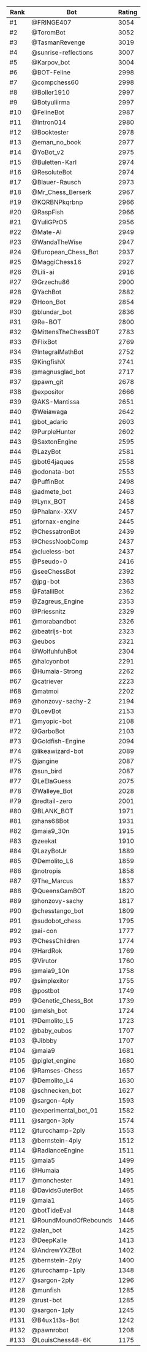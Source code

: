 Rank|Bot|Rating
---|---|---
#1|@FRINGE407|3054
#2|@ToromBot|3052
#3|@TasmanRevenge|3019
#4|@sunrise-reflections|3007
#5|@Karpov_bot|3004
#6|@BOT-Feline|2998
#7|@compchess60|2998
#8|@Boller1910|2997
#9|@Botyuliirma|2997
#10|@FelineBot|2987
#11|@Intron014|2980
#12|@Booktester|2978
#13|@eman_no_book|2977
#14|@YoBot_v2|2975
#15|@Buletten-Karl|2974
#16|@ResoluteBot|2974
#17|@Blauer-Rausch|2973
#18|@Mr_Chess_Berserk|2967
#19|@KQRBNPkqrbnp|2966
#20|@RaspFish|2966
#21|@YuliGPrO5|2956
#22|@Mate-AI|2949
#23|@WandaTheWise|2947
#24|@European_Chess_Bot|2937
#25|@MaggiChess16|2927
#26|@Lili-ai|2916
#27|@Grzechu86|2900
#28|@YachBot|2882
#29|@Hoon_Bot|2854
#30|@blundar_bot|2836
#31|@Re-BOT|2800
#32|@MittensTheChessB0T|2783
#33|@FlixBot|2769
#34|@IntegralMathBot|2752
#35|@KingfishX|2741
#36|@magnusglad_bot|2717
#37|@pawn_git|2678
#38|@expositor|2666
#39|@AKS-Mantissa|2651
#40|@Weiawaga|2642
#41|@bot_adario|2603
#42|@PurpleHunter|2602
#43|@SaxtonEngine|2595
#44|@LazyBot|2581
#45|@bot64jaques|2558
#46|@odonata-bot|2553
#47|@PuffinBot|2498
#48|@admete_bot|2463
#49|@Lynx_BOT|2458
#50|@Phalanx-XXV|2457
#51|@fornax-engine|2445
#52|@ChessatronBot|2439
#53|@ChessNoobComp|2437
#54|@clueless-bot|2437
#55|@Pseudo-0|2416
#56|@seeChessBot|2392
#57|@jpg-bot|2363
#58|@FataliiBot|2362
#59|@Zagreus_Engine|2353
#60|@Priessnitz|2329
#61|@morabandbot|2326
#62|@beatrijs-bot|2323
#63|@eubos|2321
#64|@WolfuhfuhBot|2304
#65|@halcyonbot|2291
#66|@Humaia-Strong|2262
#67|@catriever|2223
#68|@matmoi|2202
#69|@honzovy-sachy-2|2194
#70|@LoevBot|2153
#71|@myopic-bot|2108
#72|@GarboBot|2103
#73|@Goldfish-Engine|2094
#74|@likeawizard-bot|2089
#75|@jangine|2087
#76|@sun_bird|2087
#77|@LeElaGuess|2075
#78|@Walleye_Bot|2028
#79|@redtail-zero|2001
#80|@BLANK_BOT|1971
#81|@hans68Bot|1931
#82|@maia9_30n|1915
#83|@zeekat|1910
#84|@LazyBotJr|1889
#85|@Demolito_L6|1859
#86|@notropis|1858
#87|@The_Marcus|1837
#88|@QueensGamBOT|1820
#89|@honzovy-sachy|1817
#90|@chesstango_bot|1809
#91|@sudobot_chess|1795
#92|@ai-con|1777
#93|@ChessChildren|1774
#94|@HardRok|1769
#95|@Virutor|1760
#96|@maia9_10n|1758
#97|@simplexitor|1755
#98|@postbot|1749
#99|@Genetic_Chess_Bot|1739
#100|@melsh_bot|1724
#101|@Demolito_L5|1723
#102|@baby_eubos|1707
#103|@Jibbby|1707
#104|@maia9|1681
#105|@piglet_engine|1680
#106|@Ramses-Chess|1657
#107|@Demolito_L4|1630
#108|@schnecken_bot|1627
#109|@sargon-4ply|1593
#110|@experimental_bot_01|1582
#111|@sargon-3ply|1574
#112|@turochamp-2ply|1553
#113|@bernstein-4ply|1512
#114|@RadianceEngine|1511
#115|@maia5|1499
#116|@Humaia|1495
#117|@monchester|1491
#118|@DavidsGuterBot|1465
#119|@maia1|1465
#120|@botTideEval|1448
#121|@RoundMoundOfRebounds|1446
#122|@alan_bot|1425
#123|@DeepKalle|1413
#124|@AndrewYXZBot|1402
#125|@bernstein-2ply|1400
#126|@turochamp-1ply|1348
#127|@sargon-2ply|1296
#128|@munfish|1285
#129|@rust-bot|1285
#130|@sargon-1ply|1245
#131|@B4ux1t3s-Bot|1242
#132|@pawnrobot|1208
#133|@LouisChess48-6K|1175
